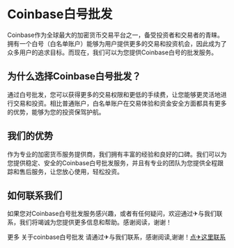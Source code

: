 # Coinbase白号批发

Coinbase作为全球最大的加密货币交易平台之一，备受投资者和交易者的青睐。拥有一个白号（白名单账户）能够为用户提供更多的交易和投资机会，因此成为了众多用户的追求目标。而现在，我们可以为您提供Coinbase白号的批发服务。

## 为什么选择Coinbase白号批发？

通过白号批发，您可以获得更多的交易权限和更低的手续费，让您能够更灵活地进行交易和投资。相比普通账户，白名单账户在交易体验和资金安全方面都具有更多的优势，能够为您的投资保驾护航。

## 我们的优势

作为专业的加密货币服务提供商，我们拥有丰富的经验和良好的口碑。我们可以为您提供稳定、安全的Coinbase白号批发服务，并且有专业的团队为您提供全程跟踪和售后服务，让您放心使用，轻松投资。

## 如何联系我们

如果您对Coinbase白号批发服务感兴趣，或者有任何疑问，欢迎通过✈与我们联系，我们将竭诚为您提供更多信息和帮助。感谢阅读，谢谢！

更多 关于coinbase白号批发 请通过✈与我们联系，感谢阅读,谢谢！[点✈这里联系](https://add.k02.cc)